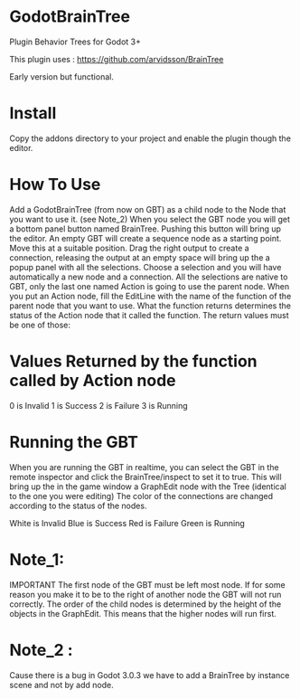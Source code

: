 # GodotBrainTree
Plugin Behavior Trees for Godot 3+

This plugin uses : https://github.com/arvidsson/BrainTree

Early version but functional.

# Install
Copy the addons directory to your project and enable the plugin though the editor.

# How To Use
Add a GodotBrainTree (from now on GBT) as a child node to the Node that you want to use it. (see Note_2)
When you select the GBT node you will get a bottom panel button named BrainTree.
Pushing this button will bring up the editor.
An empty GBT will create a sequence node as a starting point.
Move this at a suitable position.
Drag the right output to create a connection, releasing the output at an empty space will bring up the a popup panel with all the selections.
Choose a selection and you will have automatically a new node and a connection.
All the selections are native to GBT, only the last one named Action is going to use the parent node.
When you put an Action node, fill the EditLine with the name of the function of the parent node that you want to use.
What the function returns determines the status of the Action node that it called the function.
The return values must be one of those:

# Values Returned by the function called by Action node
0 is Invalid
1 is Success
2 is Failure
3 is Running

# Running the GBT
When you are running the GBT in realtime, you can select the GBT in the remote inspector and click the BrainTree/inspect to set it to true.
This will bring up the in the game window a GraphEdit node with the Tree (identical to the one you were editing)
The color of the connections are changed according to the status of the nodes.

White is Invalid
Blue is Success
Red is Failure
Green is Running

# Note_1:
IMPORTANT
The first node of the GBT must be left most node. If for some reason you make it to be to the right of another node the GBT will not run correctly.
The order of the child nodes is determined by the height of the objects in the GraphEdit. This means that the higher nodes will run first.

# Note_2 : 
Cause there is a bug in Godot 3.0.3 we have to add a BrainTree by instance scene and not by add node.
